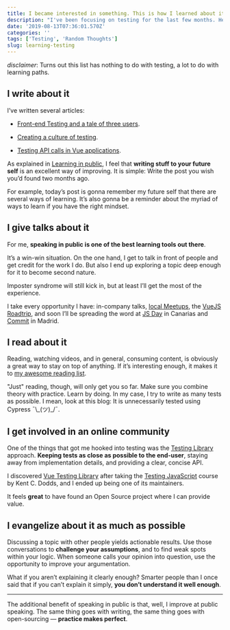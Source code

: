 ```yaml
---
title: I became interested in something. This is how I learned about it.
description: "I've been focusing on testing for the last few months. Here’s a non-compelling list of tools to learn about it."
date: '2019-08-13T07:36:01.570Z'
categories: ''
tags: ['Testing', 'Random Thoughts']
slug: learning-testing
---
```


_disclaimer_: Turns out this list has nothing to do with testing, a lot to do with learning paths.

## I write about it

I’ve written several articles:

* [Front-end Testing and a tale of three users](https://afontcu.dev/frontend-testing-code-consumers/).

* [Creating a culture of testing](https://afontcu.dev/culture-of-testing/).

* [Testing API calls in Vue applications](https://afontcu.dev/testing-api-calls/).

As explained in [Learning in public](https://afontcu.dev/learning-in-public/), I feel that **writing stuff to your future self** is an excellent way of improving. It is simple: Write the post you wish you’d found two months ago.

For example, today’s post is gonna remember my future self that there are several ways of learning. It’s also gonna be a reminder about the myriad of ways to learn if you have the right mindset.

## I give talks about it

For me, **speaking in public is one of the best learning tools out there**. 

It’s a win-win situation. On the one hand, I get to talk in front of people and get credit for the work I do. But also I end up exploring a topic deep enough for it to become second nature.

Imposter syndrome will still kick in, but at least I’ll get the most of the experience.

I take every opportunity I have: in-company talks, [local Meetups](https://www.eventbrite.com/e/edreamjs-frontend-dev-tech-talk-tickets-61779463037#tickets), the [VueJS Roadtrip](http://vuejsroadtrip.com/barcelona), and soon I’ll be spreading the word at [JS Day](https://jsdaycanarias.com/) in Canarias and [Commit](https://2019.commit-conf.com/) in Madrid.

## I read about it

Reading, watching videos, and in general, consuming content, is obviously a great way to stay on top of anything. If it’s interesting enough, it makes it to [my awesome reading list](https://github.com/afontcu/awesome-learning).

"Just" reading, though, will only get you so far. Make sure you combine theory with practice. Learn by doing. In my case, I try to write as many tests as possible. I mean, look at this blog: It is unnecessarily tested using Cypress ¯\\\_(ツ)\_/¯.

## I get involved in an online community

One of the things that got me hooked into testing was the [Testing Library](https://testing-library) approach. **Keeping tests as close as possible to the end-user**, staying away from implementation details, and providing a clear, concise API.

I discovered [Vue Testing Library](https://github.com/testing-library/vue-testing-library) after taking the [Testing JavaScript](https://testingjavascript.com/) course by Kent C. Dodds, and I ended up being one of its maintainers.

It feels **great** to have found an Open Source project where I can provide value.

## I evangelize about it as much as possible

Discussing a topic with other people yields actionable results. Use those conversations to **challenge your assumptions**, and to find weak spots within your logic. When someone calls your opinion into question, use the opportunity to improve your argumentation.

What if you aren’t explaining it clearly enough? Smarter people than I once said that if you can’t explain it simply, **you don’t understand it well enough**.

---

The additional benefit of speaking in public is that, well, I improve at public speaking. The same thing goes with writing, the same thing goes with open-sourcing — **practice makes perfect**.
